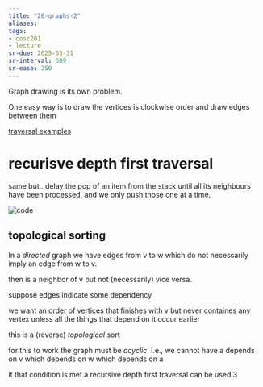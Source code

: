 ```yaml
---
title: "20-graphs-2"
aliases: 
tags: 
- cosc201
- lecture
sr-due: 2025-03-31
sr-interval: 609
sr-ease: 250
---
```


Graph drawing is its own problem.

One easy way is to draw the vertices is clockwise order and draw edges between them

[traversal examples](https://echo360.net.au/lesson/86c6c819-3257-424e-b8e6-d17f4e1e9170/classroom#sortDirection=desc)

# recurisve depth first traversal
same but.. delay the pop of an item from the stack until all its neighbours have been processed, and we only push those one at a time.

![code](https://i.imgur.com/kWm9REo.png)

## topological sorting
In a *directed* graph we have edges from v to w which do not necessarily imply an edge from w to v.

then is a neighbor of v but not (necessarily) vice versa. 

suppose edges indicate some dependency

we want an order of vertices that finishes with v but never containes any vertex unless all the things that depend on it occur earlier

this is a (reverse) *topological* sort

for this to work the graph must be *acyclic*. i.e., we cannot have a depends on v which depends on w which depends on a

it that condition is met a recursive depth first traversal can be used.3
